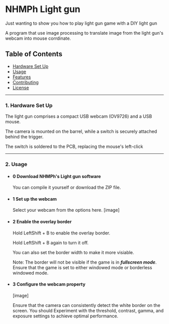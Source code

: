 # NHMPh Light gun

Just wanting to show you how to play light gun game with a DIY light gun 


A program that use image processing to translate image from the light gun's webcam into mouse corrdinate.
## Table of Contents
- [Hardware Set Up](#installation)
- [Usage](#usage)
- [Features](#features)
- [Contributing](#contributing)
- [License](#license)

---
### 1. **Hardware Set Up**  
The light gun comprises a compact USB webcam (OV9726) and a USB mouse.

The camera is mounted on the barrel, while a switch is securely attached behind the trigger.

The switch is soldered to the PCB, replacing the mouse's left-click

---

### 2. **Usage**  

   - #### 0 Download NHMPh's Light gun software
     You can compile it yourself or download the ZIP file.
  - #### 1 Set up the webcam
     Select your webcam from the options here.
    [image]

  - #### 2 Enable the overlay border
     Hold LeftShift + B to enable the overlay border.

     Hold LeftShift + B again to turn it off.

     You can also set the border width to make it more visiable.

     Note: The border will not be visible if the game is in ***fullscreen mode***. Ensure that the game is set to either windowed mode or borderless windowed mode.
     
  - #### 3 Configure the webcam property
    
    [image]
    
     Ensure that the camera can consistently detect the white border on the screen. You should Experiment with the threshold, contrast, gamma, and exposure settings to achieve optimal performance.
  
